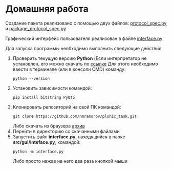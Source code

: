 # Домашняя работа

Создание пакета реализовано с помощью двух файлов: [protocol_spec.py](https://github.com/nmramorov/plohix_task/blob/develop/src/protocol/protocol_spec.py) и [package_protocol_spec.py](https://github.com/nmramorov/plohix_task/blob/develop/src/protocol/package_spec.py)

Графический интерфейс пользователя реализован в файле [interface.py](https://github.com/nmramorov/plohix_task/blob/develop/src/gui/interface.py)

Для запуска программы необходимо выполнить следующие действия:

1. Проверить текущую версию __Python__ (Если интерпретатор не установлен, его можно скачать по [ссылке](https://www.python.org/downloads/)
   Для этого необходимо ввести в терминале (или в консоли CMD) команду:
   ```
   python --version
   ```
2. Установить зависимости командой:
   ```
   pip install bitstring PyQt5
   ```
3. Клонировать репозиторий на свой ПК командой:
   ```
   git clone https://github.com/nmramorov/plohix_task.git
   ```
   Либо скачать из браузера [архив](https://github.com/nmramorov/plohix_task/archive/develop.zip)
4. Перейти в директорию со скачанными файлами
5. Запустить файл __interface.py__, находящийся в папке __src/gui/inteface.py__, командой:
   ```
   python -m interface.py
   ```
   Либо просто нажав на него два раза кнопкой мыши
